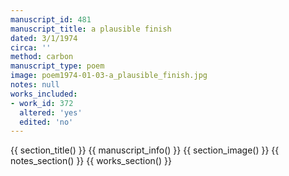 ```yaml
---
manuscript_id: 481
manuscript_title: a plausible finish
dated: 3/1/1974
circa: ''
method: carbon
manuscript_type: poem
image: poem1974-01-03-a_plausible_finish.jpg
notes: null
works_included:
- work_id: 372
  altered: 'yes'
  edited: 'no'
---
```


{{ section_title() }}
{{ manuscript_info() }}
{{ section_image() }}
{{ notes_section() }}
{{ works_section() }}

